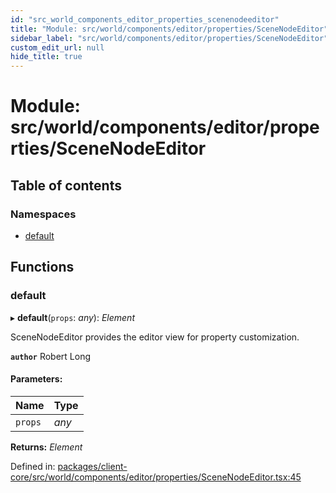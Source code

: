 ```yaml
---
id: "src_world_components_editor_properties_scenenodeeditor"
title: "Module: src/world/components/editor/properties/SceneNodeEditor"
sidebar_label: "src/world/components/editor/properties/SceneNodeEditor"
custom_edit_url: null
hide_title: true
---
```


# Module: src/world/components/editor/properties/SceneNodeEditor

## Table of contents

### Namespaces

- [default](src_world_components_editor_properties_scenenodeeditor.default.md)

## Functions

### default

▸ **default**(`props`: *any*): *Element*

SceneNodeEditor provides the editor view for property customization.

**`author`** Robert Long

#### Parameters:

Name | Type |
:------ | :------ |
`props` | *any* |

**Returns:** *Element*

Defined in: [packages/client-core/src/world/components/editor/properties/SceneNodeEditor.tsx:45](https://github.com/xr3ngine/xr3ngine/blob/77d12cea0/packages/client-core/src/world/components/editor/properties/SceneNodeEditor.tsx#L45)

